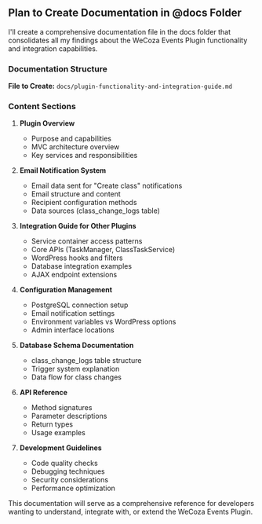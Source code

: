 ## Plan to Create Documentation in @docs Folder

I'll create a comprehensive documentation file in the docs folder that consolidates all my findings about the WeCoza Events Plugin functionality and integration capabilities.

### Documentation Structure

**File to Create:** `docs/plugin-functionality-and-integration-guide.md`

### Content Sections

1. **Plugin Overview**
   - Purpose and capabilities
   - MVC architecture overview
   - Key services and responsibilities

2. **Email Notification System**
   - Email data sent for "Create class" notifications
   - Email structure and content
   - Recipient configuration methods
   - Data sources (class_change_logs table)

3. **Integration Guide for Other Plugins**
   - Service container access patterns
   - Core APIs (TaskManager, ClassTaskService)
   - WordPress hooks and filters
   - Database integration examples
   - AJAX endpoint extensions

4. **Configuration Management**
   - PostgreSQL connection setup
   - Email notification settings
   - Environment variables vs WordPress options
   - Admin interface locations

5. **Database Schema Documentation**
   - class_change_logs table structure
   - Trigger system explanation
   - Data flow for class changes

6. **API Reference**
   - Method signatures
   - Parameter descriptions
   - Return types
   - Usage examples

7. **Development Guidelines**
   - Code quality checks
   - Debugging techniques
   - Security considerations
   - Performance optimization

This documentation will serve as a comprehensive reference for developers wanting to understand, integrate with, or extend the WeCoza Events Plugin.
